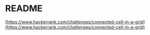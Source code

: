 # README

[https://www.hackerrank.com/challenges/connected-cell-in-a-grid](https://www.hackerrank.com/challenges/connected-cell-in-a-grid)
